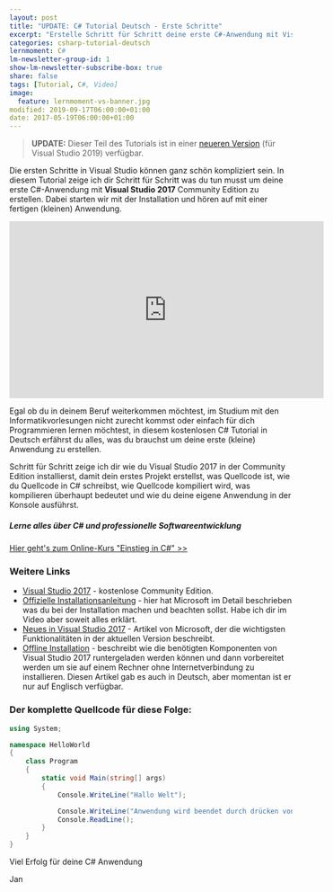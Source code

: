 ```yaml
---
layout: post
title: "UPDATE: C# Tutorial Deutsch - Erste Schritte"
excerpt: "Erstelle Schritt für Schritt deine erste C#-Anwendung mit Visual Studio 2017 Community Edition."
categories: csharp-tutorial-deutsch
lernmoment: C#
lm-newsletter-group-id: 1
show-lm-newsletter-subscribe-box: true
share: false
tags: [Tutorial, C#, Video]
image:
  feature: lernmoment-vs-banner.jpg
modified: 2019-09-17T06:00:00+01:00
date: 2017-05-19T06:00:00+01:00
---
```


> **UPDATE:** Dieser Teil des Tutorials ist in einer [neueren Version](/csharp-tutorial-deutsch/erste-schritte-visual-studio-2019/) (für Visual Studio 2019) verfügbar.

Die ersten Schritte in Visual Studio können ganz schön kompliziert sein. In diesem Tutorial zeige ich dir Schritt für Schritt was du tun musst um deine erste C#-Anwendung mit **Visual Studio 2017** Community Edition zu erstellen. Dabei starten wir mit der Installation und hören auf mit einer fertigen (kleinen) Anwendung.

<iframe width="560" height="315" src="https://www.youtube-nocookie.com/embed/e-F-iHSYpzU" frameborder="0" allow="encrypted-media" allowfullscreen></iframe>

Egal ob du in deinem Beruf weiterkommen möchtest, im Studium mit den Informatikvorlesungen nicht zurecht kommst oder einfach für dich Programmieren lernen möchtest, in diesem kostenlosen C# Tutorial in Deutsch erfährst du alles, was du brauchst um deine erste (kleine) Anwendung zu erstellen. 

Schritt für Schritt zeige ich dir wie du Visual Studio 2017 in der Community Edition installierst, damit dein erstes Projekt erstellst, was Quellcode ist, wie du Quellcode in C# schreibst, wie Quellcode kompiliert wird, was kompilieren überhaupt bedeutet und wie du deine eigene Anwendung in der Konsole ausführst. 

<div class="subscribe-notice">
<h5>Lerne alles über C# und professionelle Softwareentwicklung</h5>
<a markdown="0" href="https://www.udemy.com/course/einstieg-in-csharp-software-programmieren-wie-ein-profi/?couponCode=CS_95-0320_EXISTING" class="notice-button">Hier geht's zum Online-Kurs "Einstieg in C#" >></a>
</div>

### Weitere Links

 - [Visual Studio 2017](https://www.visualstudio.com/de) - kostenlose Community Edition.
 - [Offizielle Installationsanleitung](https://docs.microsoft.com/de-de/visualstudio/install/install-visual-studio) - hier hat Microsoft im Detail beschrieben was du bei der Installation machen und beachten sollst. Habe ich dir im Video aber soweit alles erklärt.
 - [Neues in Visual Studio 2017](https://docs.microsoft.com/de-de/visualstudio/ide/whats-new-in-visual-studio) - Artikel von Microsoft, der die wichtigsten Funktionalitäten in der aktuellen Version beschreibt.
 - [Offline Installation](https://docs.microsoft.com/en-us/visualstudio/install/create-a-network-installation-of-visual-studio) - beschreibt wie die benötigten Komponenten von Visual Studio 2017 runtergeladen werden können und dann vorbereitet werden um sie auf einem Rechner ohne Internetverbindung zu installieren. Diesen Artikel gab es auch in Deutsch, aber momentan ist er nur auf Englisch verfügbar.

### Der komplette Quellcode für diese Folge:

```cs
using System;

namespace HelloWorld
{
    class Program
    {
        static void Main(string[] args)
        {
            Console.WriteLine("Hallo Welt");

            Console.WriteLine("Anwendung wird beendet durch drücken von 'Enter'!");
            Console.ReadLine();
        }
    }
}
```


Viel Erfolg für deine C# Anwendung

Jan
